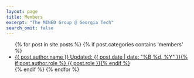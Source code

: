 ```yaml
---
layout: page
title: Members
excerpt: "The MINED Group @ Georgia Tech"
search_omit: false
---
```


<ul class="post-list">
	{% for post in site.posts %} 
		{% if post.categories contains 'members' %}
			<li>
				<article>
					<a href="{{ site.url }}{{ post.url }}">{{ post.author.name }} <span class="entry-date">Updated: <time datetime="{{ post.date | date_to_xmlschema }}">{{ post.date | date: "%B %d, %Y" }}</time></span>{% if post.author.role %} <span class="excerpt">{{ post.role }}</span>{% endif %}</a>
				</article>
			</li>
		{% endif %}
	{% endfor %}
</ul>
